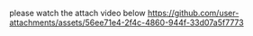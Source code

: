 please watch the attach video below
https://github.com/user-attachments/assets/56ee71e4-2f4c-4860-944f-33d07a5f7773
